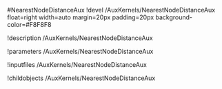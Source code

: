<!-- MOOSE Object Documentation Stub: Remove this when content is added. -->
#NearestNodeDistanceAux
!devel /AuxKernels/NearestNodeDistanceAux float=right width=auto margin=20px padding=20px background-color=#F8F8F8

!description /AuxKernels/NearestNodeDistanceAux

!parameters /AuxKernels/NearestNodeDistanceAux

!inputfiles /AuxKernels/NearestNodeDistanceAux

!childobjects /AuxKernels/NearestNodeDistanceAux
